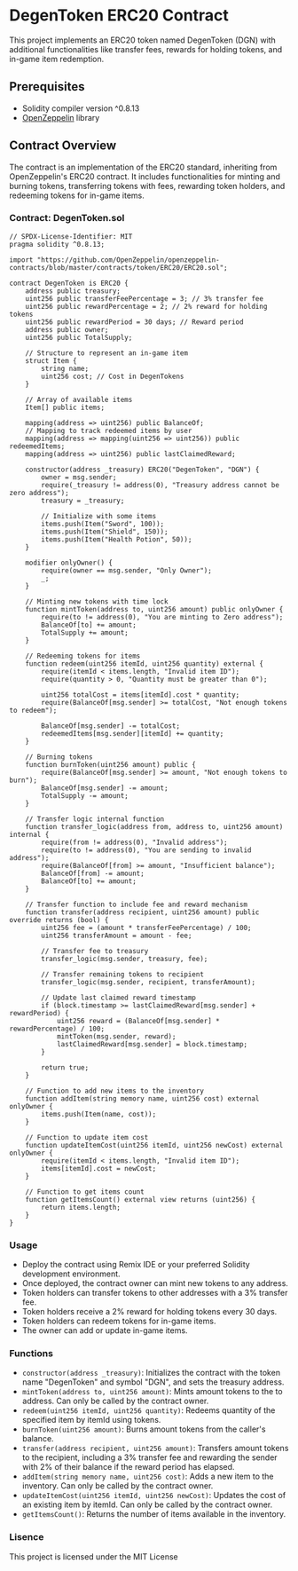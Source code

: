 # DegenToken ERC20 Contract

This project implements an ERC20 token named DegenToken (DGN) with additional functionalities like transfer fees, rewards for holding tokens, and in-game item redemption.

## Prerequisites

- Solidity compiler version ^0.8.13
- [OpenZeppelin](https://github.com/OpenZeppelin/openzeppelin-contracts) library

## Contract Overview

The contract is an implementation of the ERC20 standard, inheriting from OpenZeppelin's ERC20 contract. It includes functionalities for minting and burning tokens, transferring tokens with fees, rewarding token holders, and redeeming tokens for in-game items.

### Contract: DegenToken.sol

```solidity
// SPDX-License-Identifier: MIT
pragma solidity ^0.8.13;

import "https://github.com/OpenZeppelin/openzeppelin-contracts/blob/master/contracts/token/ERC20/ERC20.sol";

contract DegenToken is ERC20 {
    address public treasury;
    uint256 public transferFeePercentage = 3; // 3% transfer fee
    uint256 public rewardPercentage = 2; // 2% reward for holding tokens
    uint256 public rewardPeriod = 30 days; // Reward period
    address public owner;
    uint256 public TotalSupply;

    // Structure to represent an in-game item
    struct Item {
        string name;
        uint256 cost; // Cost in DegenTokens
    }

    // Array of available items
    Item[] public items;

    mapping(address => uint256) public BalanceOf;
    // Mapping to track redeemed items by user
    mapping(address => mapping(uint256 => uint256)) public redeemedItems;
    mapping(address => uint256) public lastClaimedReward;

    constructor(address _treasury) ERC20("DegenToken", "DGN") {
        owner = msg.sender;
        require(_treasury != address(0), "Treasury address cannot be zero address");
        treasury = _treasury;

        // Initialize with some items
        items.push(Item("Sword", 100));
        items.push(Item("Shield", 150));
        items.push(Item("Health Potion", 50));
    }

    modifier onlyOwner() {
        require(owner == msg.sender, "Only Owner");
        _;
    }

    // Minting new tokens with time lock
    function mintToken(address to, uint256 amount) public onlyOwner {
        require(to != address(0), "You are minting to Zero address");
        BalanceOf[to] += amount;
        TotalSupply += amount;
    }

    // Redeeming tokens for items
    function redeem(uint256 itemId, uint256 quantity) external {
        require(itemId < items.length, "Invalid item ID");
        require(quantity > 0, "Quantity must be greater than 0");

        uint256 totalCost = items[itemId].cost * quantity;
        require(BalanceOf[msg.sender] >= totalCost, "Not enough tokens to redeem");

        BalanceOf[msg.sender] -= totalCost;
        redeemedItems[msg.sender][itemId] += quantity;
    }

    // Burning tokens
    function burnToken(uint256 amount) public {
        require(BalanceOf[msg.sender] >= amount, "Not enough tokens to burn");
        BalanceOf[msg.sender] -= amount;
        TotalSupply -= amount;
    }

    // Transfer logic internal function
    function transfer_logic(address from, address to, uint256 amount) internal {
        require(from != address(0), "Invalid address");
        require(to != address(0), "You are sending to invalid address");
        require(BalanceOf[from] >= amount, "Insufficient balance");
        BalanceOf[from] -= amount;
        BalanceOf[to] += amount;
    }

    // Transfer function to include fee and reward mechanism
    function transfer(address recipient, uint256 amount) public override returns (bool) {
        uint256 fee = (amount * transferFeePercentage) / 100;
        uint256 transferAmount = amount - fee;

        // Transfer fee to treasury
        transfer_logic(msg.sender, treasury, fee);

        // Transfer remaining tokens to recipient
        transfer_logic(msg.sender, recipient, transferAmount);

        // Update last claimed reward timestamp
        if (block.timestamp >= lastClaimedReward[msg.sender] + rewardPeriod) {
            uint256 reward = (BalanceOf[msg.sender] * rewardPercentage) / 100;
            mintToken(msg.sender, reward);
            lastClaimedReward[msg.sender] = block.timestamp;
        }

        return true;
    }

    // Function to add new items to the inventory
    function addItem(string memory name, uint256 cost) external onlyOwner {
        items.push(Item(name, cost));
    }

    // Function to update item cost
    function updateItemCost(uint256 itemId, uint256 newCost) external onlyOwner {
        require(itemId < items.length, "Invalid item ID");
        items[itemId].cost = newCost;
    }

    // Function to get items count
    function getItemsCount() external view returns (uint256) {
        return items.length;
    }
}
```
### Usage
- Deploy the contract using Remix IDE or your preferred Solidity development environment.
- Once deployed, the contract owner can mint new tokens to any address.
- Token holders can transfer tokens to other addresses with a 3% transfer fee.
- Token holders receive a 2% reward for holding tokens every 30 days.
- Token holders can redeem tokens for in-game items.
- The owner can add or update in-game items.

### Functions
- `constructor(address _treasury)`: Initializes the contract with the token name "DegenToken" and symbol "DGN", and sets the treasury address.
- `mintToken(address to, uint256 amount)`: Mints amount tokens to the to address. Can only be called by the contract owner.
- `redeem(uint256 itemId, uint256 quantity)`: Redeems quantity of the specified item by itemId using tokens.
- `burnToken(uint256 amount)`: Burns amount tokens from the caller's balance.
- `transfer(address recipient, uint256 amount)`: Transfers amount tokens to the recipient, including a 3% transfer fee and rewarding the sender with 2% of their balance if the reward period has elapsed.
- `addItem(string memory name, uint256 cost)`: Adds a new item to the inventory. Can only be called by the contract owner.
- `updateItemCost(uint256 itemId, uint256 newCost)`: Updates the cost of an existing item by itemId. Can only be called by the contract owner.
- `getItemsCount()`: Returns the number of items available in the inventory.

### Lisence 
This project is licensed under the MIT License
